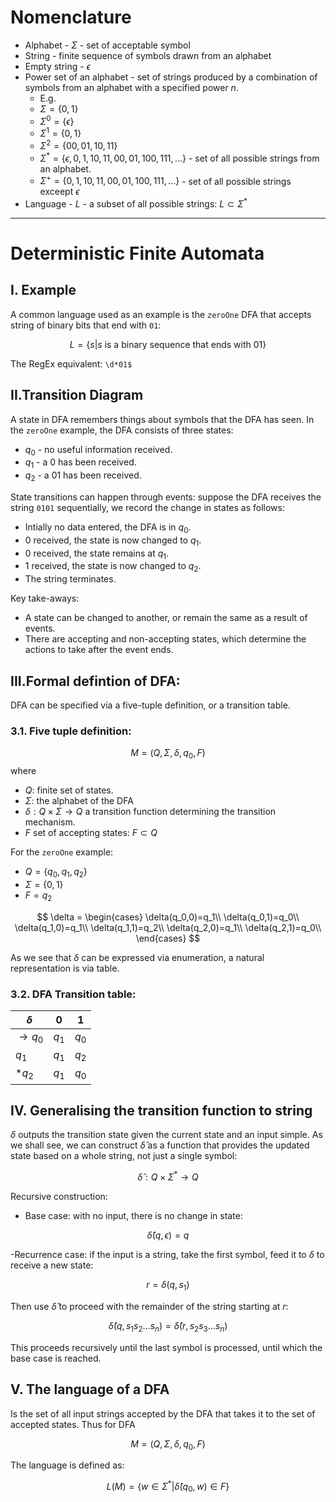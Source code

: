 # Nomenclature
- Alphabet - $\Sigma$ - set of acceptable symbol
- String - finite sequence of symbols drawn from an alphabet
- Empty string - $\epsilon$
- Power set of an alphabet - set of strings produced by a combination of symbols from an alphabet with a specified power $n$.
  - E.g. 
  - $\Sigma=\{0,1\}$ 
  - $\Sigma^0 = \{\epsilon\}$
  - $\Sigma^1 = \{0,1\}$
  - $\Sigma^2 = \{00,01,10,11 \}$
  - $\Sigma^* = \{\epsilon, 0,1,10,11,00,01,100,111,\dots\}$ - set of all possible strings from an alphabet.
  - $\Sigma^+ = \{0,1,10,11,00,01,100,111,\dots\}$ - set of all possible strings exceept $\epsilon$
- Language - $L$ - a subset of all possible strings: $L\subset \Sigma^*$ 

___
# Deterministic Finite Automata

## I. Example

A common language used as an example is the `zeroOne` DFA that accepts string of binary bits that end with `01`: 

$$L = \{s|s \text{ is a binary sequence that ends with 01}\}$$

The RegEx equivalent: `\d*01$`

## II.Transition Diagram

A state in DFA remembers things about symbols that the DFA has seen. In the `zeroOne` example, the DFA consists of three states:
- $q_0$ - no useful information received.
- $q_1$ - a $0$ has been received.
- $q_2$ - a $01$ has been received. 

State transitions can happen through events: suppose the DFA receives the string `0101` sequentially, we record the change in states as follows:
- Intially no data entered, the DFA is in $q_0$.
- $0$ received, the state is now changed to $q_1$.
- $0$ received, the state remains at $q_1$.
- $1$ received, the state is now changed to $q_2$.
- The string terminates.

Key take-aways:
- A state can be changed to another, or remain the same as a result of events. 
- There are accepting and non-accepting states, which determine the actions to take after the event ends. 

## III.Formal defintion of DFA:
DFA can be specified via a five-tuple definition, or a transition table.

### 3.1. Five tuple definition:
$$M=(Q,\Sigma,\delta,q_0,F)$$
where 
- $Q$: finite set of states.
- $\Sigma$: the alphabet of the DFA
- $\delta: Q \times \Sigma \rightarrow Q$ a transition function determining the transition mechanism. 
- $F$ set of accepting states: $F \subset Q$  

For the `zeroOne` example:
- $Q=\{q_0,q_1,q_2\}$
- $\Sigma=\{0,1\}$
- $F=q_2$

$$
\delta = 
\begin{cases}
\delta(q_0,0)=q_1\\
\delta(q_0,1)=q_0\\
\delta(q_1,0)=q_1\\
\delta(q_1,1)=q_2\\
\delta(q_2,0)=q_1\\
\delta(q_2,1)=q_0\\
\end{cases}
$$

As we see that $\delta$ can be expressed via enumeration, a natural representation is via table.

### 3.2. DFA Transition table:
| $\delta$           | 0     | 1     |
|--------------------|-------|-------|
| $\rightarrow q_0$  | $q_1$ | $q_0$ |
|              $q_1$ | $q_1$ | $q_2$ |
|             $*q_2$ | $q_1$ | $q_0$ |

## IV. Generalising the transition function to string 
$\delta$ outputs the transition state given the current state and an input simple. As we shall see, we can construct $\hat{\delta}$ as a function that provides the updated state based on a whole string, not just a single symbol:

$$\hat{\delta}: Q \times \Sigma^* \rightarrow Q$$

Recursive construction: 
- Base case: with no input, there is no change in state:

$$\hat{\delta}(q,\epsilon)=q$$

-Recurrence case: if the input is a string, take the first symbol, feed it to $\delta$ to receive a new state:

$$r=\delta(q,s_1)$$

Then use $\hat{\delta}$ to proceed with the remainder of the string starting at $r$:

$$\hat{\delta}(q,s_1s_2\dots s_n)=\hat{\delta}(r,s_2s_3\dots s_n)$$

This proceeds recursively until the last symbol is processed, until which the base case is reached. 

## V. The language of a DFA

Is the set of all input strings accepted by the DFA that takes it to the set of accepted states. Thus for DFA

$$M = (Q, \Sigma, \delta, q_0, F)$$

The language is defined as:

$$L(M) = \{w \in \Sigma^*|\hat{\delta}(q_0,w)\in F \}$$